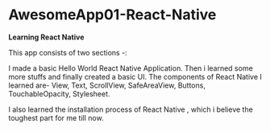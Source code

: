 # AwesomeApp01-React-Native
**Learning React Native**

This app consists of two sections -:

I made a basic Hello World React Native Application. Then i learned some more stuffs and finally created a basic UI. 
The components of React Native I learned are-
View, Text, ScrollView, SafeAreaView, Buttons, TouchableOpacity, Stylesheet.

I also learned the installation process of React Native , which i believe the toughest part for me till now.




